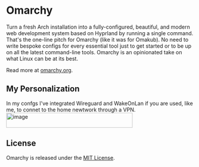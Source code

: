 # Omarchy

Turn a fresh Arch installation into a fully-configured, beautiful, and modern web development system based on Hyprland by running a single command. That's the one-line pitch for Omarchy (like it was for Omakub). No need to write bespoke configs for every essential tool just to get started or to be up on all the latest command-line tools. Omarchy is an opinionated take on what Linux can be at its best.

Read more at [omarchy.org](https://omarchy.org).

## My Personalization
In my confgs I've integrated Wireguard and WakeOnLan if you are used, like me, to connet to the home newtwork through a VPN.
<img width="339" height="40" alt="image" src="https://github.com/user-attachments/assets/a9d8d86d-40de-47b1-9d3f-7936b8947e50" />


## License

Omarchy is released under the [MIT License](https://opensource.org/licenses/MIT).

